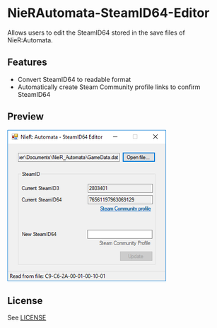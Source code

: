 # NieRAutomata-SteamID64-Editor
Allows users to edit the SteamID64 stored in the save files of NieR:Automata.

## Features
* Convert SteamID64 to readable format
* Automatically create Steam Community profile links to confirm SteamID64

## Preview
![Screenshot of the editor](screenshot.png "Screenshot of the editor")

## License
See [LICENSE](LICENSE)

